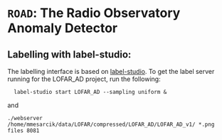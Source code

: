 # `ROAD`: The Radio Observatory Anomaly Detector


## Labelling with label-studio:
The labelling interface is based on [label-studio](https://labelstud.io/). To get the label server running for the LOFAR_AD project, run the following:
```
  label-studio start LOFAR_AD --sampling uniform &
```
and
```
./webserver /home/mmesarcik/data/LOFAR/compressed/LOFAR_AD/LOFAR_AD_v1/ *.png files 8081
````
